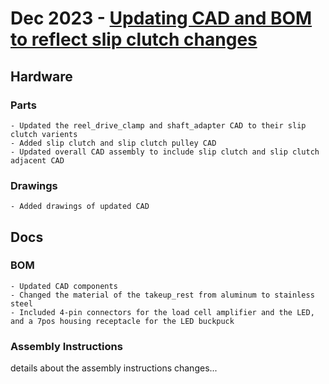# Dec 2023 - [Updating CAD and BOM to reflect slip clutch changes](https://github.com/htem/GridTapeStage/pull/3)
## Hardware
### Parts
	- Updated the reel_drive_clamp and shaft_adapter CAD to their slip clutch varients
	- Added slip clutch and slip clutch pulley CAD 
	- Updated overall CAD assembly to include slip clutch and slip clutch adjacent CAD
### Drawings
	- Added drawings of updated CAD

## Docs
### BOM
	- Updated CAD components
	- Changed the material of the takeup_rest from aluminum to stainless steel
	- Included 4-pin connectors for the load cell amplifier and the LED, and a 7pos housing receptacle for the LED buckpuck
### Assembly Instructions

details about the assembly instructions changes...